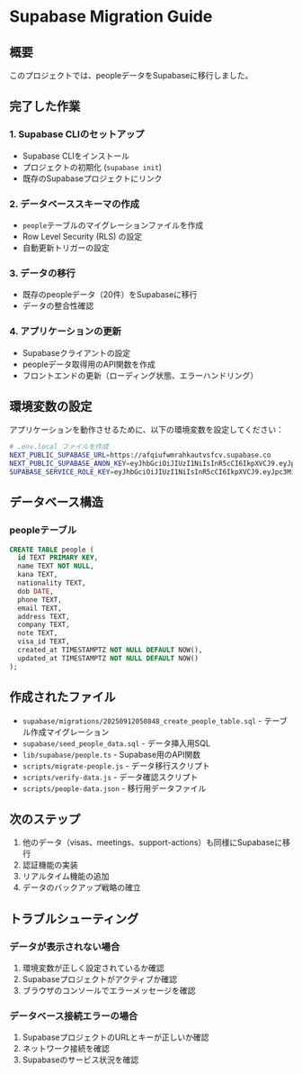 # Supabase Migration Guide

## 概要
このプロジェクトでは、peopleデータをSupabaseに移行しました。

## 完了した作業

### 1. Supabase CLIのセットアップ
- Supabase CLIをインストール
- プロジェクトの初期化 (`supabase init`)
- 既存のSupabaseプロジェクトにリンク

### 2. データベーススキーマの作成
- `people`テーブルのマイグレーションファイルを作成
- Row Level Security (RLS) の設定
- 自動更新トリガーの設定

### 3. データの移行
- 既存のpeopleデータ（20件）をSupabaseに移行
- データの整合性確認

### 4. アプリケーションの更新
- Supabaseクライアントの設定
- peopleデータ取得用のAPI関数を作成
- フロントエンドの更新（ローディング状態、エラーハンドリング）

## 環境変数の設定

アプリケーションを動作させるために、以下の環境変数を設定してください：

```bash
# .env.local ファイルを作成
NEXT_PUBLIC_SUPABASE_URL=https://afqiufwmrahkautvsfcv.supabase.co
NEXT_PUBLIC_SUPABASE_ANON_KEY=eyJhbGciOiJIUzI1NiIsInR5cCI6IkpXVCJ9.eyJpc3MiOiJzdXBhYmFzZSIsInJlZiI6ImFmcWl1ZndtcmFoa2F1dHZzZmN2Iiwicm9sZSI6ImFub24iLCJpYXQiOjE3NTc1NTc3MjUsImV4cCI6MjA3MzEzMzcyNX0.IIEdefiCIx7fHfMNTu_T5Gn8v6DQasBTKDUMYBGZCBg
SUPABASE_SERVICE_ROLE_KEY=eyJhbGciOiJIUzI1NiIsInR5cCI6IkpXVCJ9.eyJpc3MiOiJzdXBhYmFzZSIsInJlZiI6ImFmcWl1ZndtcmFoa2F1dHZzZmN2Iiwicm9sZSI6InNlcnZpY2Vfcm9sZSIsImlhdCI6MTc1NzU1NzcyNSwiZXhwIjoyMDczMTMzNzI1fQ.erxUsC6TTDA8_LkyPbFU8J1OwaIejGmiiZOzLtEOQto
```

## データベース構造

### peopleテーブル
```sql
CREATE TABLE people (
  id TEXT PRIMARY KEY,
  name TEXT NOT NULL,
  kana TEXT,
  nationality TEXT,
  dob DATE,
  phone TEXT,
  email TEXT,
  address TEXT,
  company TEXT,
  note TEXT,
  visa_id TEXT,
  created_at TIMESTAMPTZ NOT NULL DEFAULT NOW(),
  updated_at TIMESTAMPTZ NOT NULL DEFAULT NOW()
);
```

## 作成されたファイル

- `supabase/migrations/20250912050848_create_people_table.sql` - テーブル作成マイグレーション
- `supabase/seed_people_data.sql` - データ挿入用SQL
- `lib/supabase/people.ts` - Supabase用のAPI関数
- `scripts/migrate-people.js` - データ移行スクリプト
- `scripts/verify-data.js` - データ確認スクリプト
- `scripts/people-data.json` - 移行用データファイル

## 次のステップ

1. 他のデータ（visas、meetings、support-actions）も同様にSupabaseに移行
2. 認証機能の実装
3. リアルタイム機能の追加
4. データのバックアップ戦略の確立

## トラブルシューティング

### データが表示されない場合
1. 環境変数が正しく設定されているか確認
2. Supabaseプロジェクトがアクティブか確認
3. ブラウザのコンソールでエラーメッセージを確認

### データベース接続エラーの場合
1. SupabaseプロジェクトのURLとキーが正しいか確認
2. ネットワーク接続を確認
3. Supabaseのサービス状況を確認
